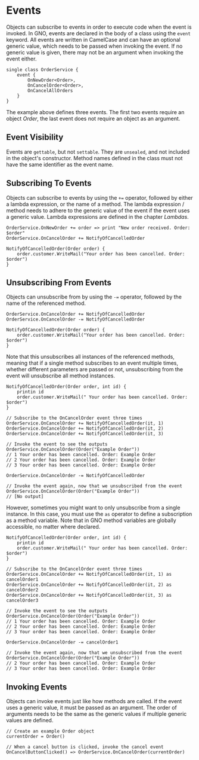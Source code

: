 # Events

Objects can subscribe to events in order to execute code when the event is invoked.
In GNO, events are declared in the body of a class using the `event` keyword.
All events are written in CamelCase and can have an optional generic value, which needs to be
passed when invoking the event. If no generic value is given, there may not be an argument when
invoking the event either.

```gno
single class OrderService {
    event {
        OnNewOrder<Order>,
        OnCancelOrder<Order>,
        OnCancelAllOrders
    }
}
```

The example above defines three events. The first two events require an object _Order_, the last
event does not require an object as an argument.

## Event Visibility

Events are `gettable`, but not `settable`. They are `unsealed`, and not included in the object's
constructor. Method names defined in the class must not have the same identifier as the event name.

## Subscribing To Events

Objects can subscribe to events by using the `+=` operator, followed by either a lambda expression,
or the name of a method. The lambda expression / method needs to adhere to the generic value of
the event if the event uses a generic value. Lambda expressions are defined in the chapter
_Lambdas_.

```gno
OrderService.OnNewOrder += order => print "New order received. Order: $order"
OrderService.OnCancelOrder += NotifyOfCancelledOrder

NotifyOfCancelledOrder(Order order) {
    order.customer.WriteMail("Your order has been cancelled. Order: $order")
}
```

## Unsubscribing From Events

Objects can unsubscribe from by using the `-=` operator, followed by the name of the referenced
method.

```gno
OrderService.OnCancelOrder += NotifyOfCancelledOrder
OrderService.OnCancelOrder -= NotifyOfCancelledOrder

NotifyOfCancelledOrder(Order order) {
    order.customer.WriteMail("Your order has been cancelled. Order: $order")
}
```

Note that this unsubscribes all instances of the referenced methods, meaning that if a
single method subscribes to an event multiple times, whether different parameters are passed or not,
unsubscribing from the event will unsubscribe all method instances.

```gno
NotifyOfCancelledOrder(Order order, int id) {
    printin id
    order.customer.WriteMail(" Your order has been cancelled. Order: $order")
}

// Subscribe to the OnCancelOrder event three times
OrderService.OnCancelOrder += NotifyOfCancelledOrder(it, 1)
OrderService.OnCancelOrder += NotifyOfCancelledOrder(it, 2)
OrderService.OnCancelOrder += NotifyOfCancelledOrder(it, 3)

// Invoke the event to see the outputs
OrderService.OnCancelOrder(Order("Example Order"))
// 1 Your order has been cancelled. Order: Example Order
// 2 Your order has been cancelled. Order: Example Order
// 3 Your order has been cancelled. Order: Example Order

OrderService.OnCancelOrder -= NotifyOfCancelledOrder

// Invoke the event again, now that we unsubscribed from the event
OrderService.OnCancelOrder(Order("Example Order"))
// [No output]
```

However, sometimes you might want to only unsubscribe from a single instance. In this case, you
must use the `as` operator to define a subscription as a method variable.
Note that in GNO method variables are globally accessible, no matter where declared.

```gno
NotifyOfCancelledOrder(Order order, int id) {
    printin id
    order.customer.WriteMail(" Your order has been cancelled. Order: $order")
}

// Subscribe to the OnCancelOrder event three times
OrderService.OnCancelOrder += NotifyOfCancelledOrder(it, 1) as cancelOrder1
OrderService.OnCancelOrder += NotifyOfCancelledOrder(it, 2) as cancelOrder2
OrderService.OnCancelOrder += NotifyOfCancelledOrder(it, 3) as cancelOrder3

// Invoke the event to see the outputs
OrderService.OnCancelOrder(Order("Example Order"))
// 1 Your order has been cancelled. Order: Example Order
// 2 Your order has been cancelled. Order: Example Order
// 3 Your order has been cancelled. Order: Example Order

OrderService.OnCancelOrder -= cancelOrder1

// Invoke the event again, now that we unsubscribed from the event
OrderService.OnCancelOrder(Order("Example Order"))
// 2 Your order has been cancelled. Order: Example Order
// 3 Your order has been cancelled. Order: Example Order
```

## Invoking Events

Objects can invoke events just like how methods are called.
If the event uses a generic value, it must be passed as an argument.
The order of arguments needs to be the same as the generic values if multiple generic values are
defined.

```gno
// Create an example Order object
currentOrder = Order()

// When a cancel button is clicked, invoke the cancel event
OnCancelButtonClicked() => OrderService.OnCancelOrder(currentOrder)
```
